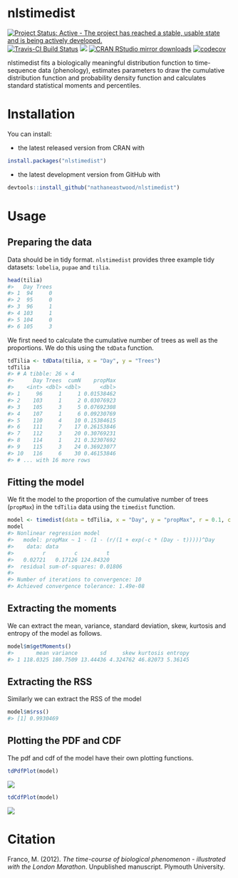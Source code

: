 
<!-- README.md is generated from README.Rmd. Please edit that file -->
nlstimedist
===========

[![Project Status: Active - The project has reached a stable, usable state and is being actively developed.](http://www.repostatus.org/badges/latest/active.svg)](http://www.repostatus.org/#active) [![Travis-CI Build Status](https://travis-ci.org/nathaneastwood/nlstimedist.svg?branch=master)](https://travis-ci.org/nathaneastwood/nlstimedist) [![](http://www.r-pkg.org/badges/version/nlstimedist)](http://www.r-pkg.org/pkg/nlstimedist) [![CRAN RStudio mirror downloads](http://cranlogs.r-pkg.org/badges/nlstimedist)](http://www.r-pkg.org/pkg/remotes) [![codecov](https://codecov.io/gh/nathaneastwood/nlstimedist/branch/master/graph/badge.svg)](https://codecov.io/gh/nathaneastwood/nlstimedist)

nlstimedist fits a biologically meaningful distribution function to time-sequence data (phenology), estimates parameters to draw the cumulative distribution function and probability density function and calculates standard statistical moments and percentiles.

Installation
============

You can install:

-   the latest released version from CRAN with

``` r
install.packages("nlstimedist")
```

-   the latest development version from GitHub with

``` r
devtools::install_github("nathaneastwood/nlstimedist")
```

Usage
=====

Preparing the data
------------------

Data should be in tidy format. `nlstimedist` provides three example tidy datasets: `lobelia`, `pupae` and `tilia`.

``` r
head(tilia)
#>   Day Trees
#> 1  94     0
#> 2  95     0
#> 3  96     1
#> 4 103     1
#> 5 104     0
#> 6 105     3
```

We first need to calculate the cumulative number of trees as well as the proportions. We do this using the `tdData` function.

``` r
tdTilia <- tdData(tilia, x = "Day", y = "Trees")
tdTilia
#> # A tibble: 26 × 4
#>      Day Trees  cumN    propMax
#>    <int> <dbl> <dbl>      <dbl>
#> 1     96     1     1 0.01538462
#> 2    103     1     2 0.03076923
#> 3    105     3     5 0.07692308
#> 4    107     1     6 0.09230769
#> 5    110     4    10 0.15384615
#> 6    111     7    17 0.26153846
#> 7    112     3    20 0.30769231
#> 8    114     1    21 0.32307692
#> 9    115     3    24 0.36923077
#> 10   116     6    30 0.46153846
#> # ... with 16 more rows
```

Fitting the model
-----------------

We fit the model to the proportion of the cumulative number of trees (`propMax`) in the `tdTilia` data using the `timedist` function.

``` r
model <- timedist(data = tdTilia, x = "Day", y = "propMax", r = 0.1, c = 0.5, t = 120)
model
#> Nonlinear regression model
#>   model: propMax ~ 1 - (1 - (r/(1 + exp(-c * (Day - t)))))^Day
#>    data: data
#>         r         c         t 
#>   0.02721   0.17126 124.84320 
#>  residual sum-of-squares: 0.01806
#> 
#> Number of iterations to convergence: 10 
#> Achieved convergence tolerance: 1.49e-08
```

Extracting the moments
----------------------

We can extract the mean, variance, standard deviation, skew, kurtosis and entropy of the model as follows.

``` r
model$m$getMoments()
#>       mean variance       sd     skew kurtosis entropy
#> 1 118.0325 180.7509 13.44436 4.324762 46.82073 5.36145
```

Extracting the RSS
------------------

Similarly we can extract the RSS of the model

``` r
model$m$rss()
#> [1] 0.9930469
```

Plotting the PDF and CDF
------------------------

The pdf and cdf of the model have their own plotting functions.

``` r
tdPdfPlot(model)
```

![](README-pdfPlot-1.png)

``` r
tdCdfPlot(model)
```

![](README-cdfPlot-1.png)

Citation
========

Franco, M. (2012). *The time-course of biological phenomenon - illustrated with the London Marathon*. Unpublished manuscript. Plymouth University.
